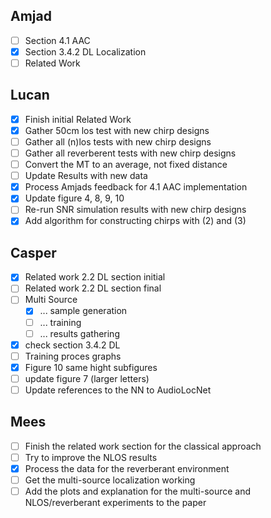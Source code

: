 ## Amjad
- [ ] Section 4.1 AAC 
- [x] Section 3.4.2 DL Localization 
- [ ] Related Work

## Lucan
- [x] Finish initial Related Work
- [x] Gather 50cm los test with new chirp designs
- [ ] Gather all (n)los tests with new chirp designs
- [ ] Gather all reverberent tests with new chirp designs
- [ ] Convert the MT to an average, not fixed distance
- [ ] Update Results with new data
- [x] Process Amjads feedback for 4.1 AAC implementation
- [x] Update figure 4, 8, 9, 10
- [ ] Re-run SNR simulation results with new chirp designs
- [x] Add algorithm for constructing chirps with (2) and (3)

## Casper
- [x] Related work 2.2 DL section initial
- [ ] Related work 2.2 DL section final
- [ ] Multi Source
  - [x] ... sample generation
  - [ ] ... training
  - [ ] ... results gathering
- [x] check section 3.4.2 DL
- [ ] Training proces graphs
- [x] Figure 10 same hight subfigures
- [ ] update figure 7 (larger letters)
- [ ] Update references to the NN to AudioLocNet

## Mees
- [ ] Finish the related work section for the classical approach
- [ ] Try to improve the NLOS results
- [x] Process the data for the reverberant environment
- [ ] Get the multi-source localization working
- [ ] Add the plots and explanation for the multi-source and NLOS/reverberant experiments to the paper
